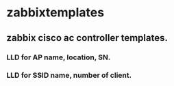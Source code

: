 # zabbixtemplates
## zabbix cisco ac controller templates.
### LLD for AP name, location, SN.
### LLD for SSID name, number of client.
